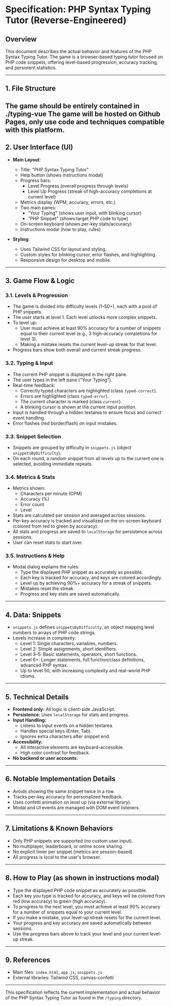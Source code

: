 # Specification: PHP Syntax Typing Tutor (Reverse-Engineered)

## Overview
This document describes the actual behavior and features of the PHP Syntax Typing Tutor. The game is a browser-based typing tutor focused on PHP code snippets, offering level-based progression, accuracy tracking, and persistent statistics.

---

## 1. File Structure
The game should be entirely contained in ./typing-vue
The game will be hosted on Github Pages, only use code and techniques compatible with this platform.
---

## 2. User Interface (UI)
- **Main Layout**: 
  - Title: "PHP Syntax Typing Tutor"
  - Help button (shows instructions modal)
  - Progress bars:
    - Level Progress (overall progress through levels)
    - Level Up Progress (streak of high-accuracy completions at current level)
  - Metrics display (WPM, accuracy, errors, etc.)
  - Two main panes:
    - "Your Typing" (shows user input, with blinking cursor)
    - "PHP Snippet" (shows target PHP code to type)
  - On-screen keyboard (shows per-key stats/accuracy)
  - Instructions modal (how to play, rules)

- **Styling**:
  - Uses Tailwind CSS for layout and styling.
  - Custom styles for blinking cursor, error flashes, and highlighting.
  - Responsive design for desktop and mobile.

---

## 3. Game Flow & Logic

### 3.1. Levels & Progression
- The game is divided into difficulty levels (1–50+), each with a pool of PHP snippets.
- The user starts at level 1. Each level unlocks more complex snippets.
- To level up:
  - User must achieve at least 90% accuracy for a number of snippets equal to their current level (e.g., 3 high-accuracy completions for level 3).
  - Making a mistake resets the current level-up streak for that level.
- Progress bars show both overall and current streak progress.

### 3.2. Typing & Input
- The current PHP snippet is displayed in the right pane.
- The user types in the left pane ("Your Typing").
- Real-time feedback:
  - Correctly typed characters are highlighted (class `typed-correct`).
  - Errors are highlighted (class `typed-error`).
  - The current character is marked (class `current`).
  - A blinking cursor is shown at the current input position.
- Input is handled through a hidden textarea to ensure focus and correct event handling.
- Error flashes (red border/flash) on input mistakes.

### 3.3. Snippet Selection
- Snippets are grouped by difficulty in `snippets.js` (object `snippetsByDifficulty`).
- On each round, a random snippet from all levels up to the current one is selected, avoiding immediate repeats.

### 3.4. Metrics & Stats
- Metrics shown:
  - Characters per minute (CPM)
  - Accuracy (%)
  - Error count
  - Level
- Stats are calculated per session and averaged across sessions.
- Per-key accuracy is tracked and visualized on the on-screen keyboard (colored from red to green by accuracy).
- All stats and progress are saved to `localStorage` for persistence across sessions.
- User can reset stats to start over.

### 3.5. Instructions & Help
- Modal dialog explains the rules:
  - Type the displayed PHP snippet as accurately as possible.
  - Each key is tracked for accuracy, and keys are colored accordingly.
  - Level up by achieving 90%+ accuracy for a streak of snippets.
  - Mistakes reset the streak.
  - Progress and key stats are saved automatically.

---

## 4. Data: Snippets
- `snippets.js` defines `snippetsByDifficulty`, an object mapping level numbers to arrays of PHP code strings.
- Levels increase in complexity:
  - Level 1: Single characters, variables, numbers.
  - Level 2: Simple assignments, short identifiers.
  - Level 3–5: Basic statements, operators, short functions.
  - Level 6+: Longer statements, full function/class definitions, advanced PHP syntax.
  - Up to level 50, with increasing complexity and real-world PHP idioms.

---

## 5. Technical Details
- **Frontend only:** All logic is client-side JavaScript.
- **Persistence:** Uses `localStorage` for stats and progress.
- **Input Handling:**
  - Listens to input events on a hidden textarea.
  - Handles special keys (Enter, Tab).
  - Ignores extra characters after snippet end.
- **Accessibility:**
  - All interactive elements are keyboard-accessible.
  - High color contrast for feedback.
- **No backend or user accounts.**

---

## 6. Notable Implementation Details
- Avoids showing the same snippet twice in a row.
- Tracks per-key accuracy for personalized feedback.
- Uses confetti animation on level up (via external library).
- Modal and UI events are managed with DOM event listeners.

---

## 7. Limitations & Known Behaviors
- Only PHP snippets are supported (no custom user input).
- No multiplayer, leaderboard, or online score sharing.
- No explicit timer per snippet (metrics are session-based).
- All progress is local to the user's browser.

---

## 8. How to Play (as shown in instructions modal)
- Type the displayed PHP code snippet as accurately as possible.
- Each key you type is tracked for accuracy, and keys will be colored from red (low accuracy) to green (high accuracy).
- To progress to the next level, you must achieve at least 90% accuracy for a number of snippets equal to your current level.
- If you make a mistake, your level-up streak resets for the current level.
- Your progress and key accuracy are saved automatically between sessions.
- Use the progress bars above to track your level and your current level-up streak.

---

## 9. References
- Main files: `index.html`, `app.js`, `snippets.js`
- External libraries: Tailwind CSS, canvas-confetti

---

This specification reflects the current implementation and actual behavior of the PHP Syntax Typing Tutor as found in the `/typing` directory.
